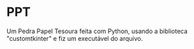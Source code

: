 # PPT
Um Pedra Papel Tesoura feita com Python, usando a biblioteca "customtkinter" e fiz um executável do arquivo.
